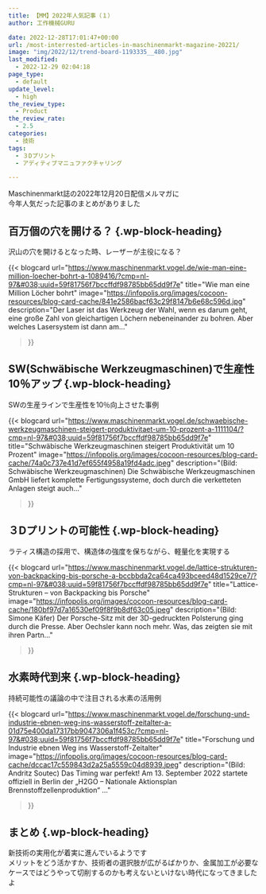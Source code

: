 ```yaml
---
title: 【MM】2022年人気記事（１）
author: 工作機械GURU

date: 2022-12-28T17:01:47+00:00
url: /most-interrested-articles-in-maschinenmarkt-magazine-20221/
image: "img/2022/12/trend-board-1193335__480.jpg"
last_modified:
  - 2022-12-29 02:04:18
page_type:
  - default
update_level:
  - high
the_review_type:
  - Product
the_review_rate:
  - 2.5
categories:
  - 技術
tags:
  - ３Dプリント
  - アディティブマニュファクチャリング

---
```

Maschinenmarkt誌の2022年12月20日配信メルマガに  
今年人気だった記事のまとめがありました

## 百万個の穴を開ける？ {.wp-block-heading}

沢山の穴を開けるとなった時、レーザーが主役になる？

{{< blogcard
url="https://www.maschinenmarkt.vogel.de/wie-man-eine-million-loecher-bohrt-a-1089416/?cmp=nl-97&#038;uuid=59f81756f7bccffdf98785bb65dd9f7e"
title="Wie man eine Million Löcher bohrt"
image="https://infopolis.org/images/cocoon-resources/blog-card-cache/841e2586bacf63c29f8147b6e68c596d.jpg"
description="Der Laser ist das Werkzeug der Wahl, wenn es darum geht, eine große Zahl von gleichartigen Löchern nebeneinander zu bohren. Aber welches Lasersystem ist dann am..."
>}} 

## SW(Schwäbische Werkzeugmaschinen)で生産性10％アップ {.wp-block-heading}

SWの生産ラインで生産性を10％向上させた事例

{{< blogcard
url="https://www.maschinenmarkt.vogel.de/schwaebische-werkzeugmaschinen-steigert-produktivitaet-um-10-prozent-a-1111104/?cmp=nl-97&#038;uuid=59f81756f7bccffdf98785bb65dd9f7e"
title="Schwäbische Werkzeugmaschinen steigert Produktivität um 10 Prozent"
image="https://infopolis.org/images/cocoon-resources/blog-card-cache/74a0c737e41d7ef655f4958a19fd4adc.jpeg"
description="(Bild: Schwäbische Werkzeugmaschinen) Die Schwäbische Werkzeugmaschinen GmbH liefert komplette Fertigungssysteme, doch durch die verketteten Anlagen steigt auch..."
>}} 

## ３Dプリントの可能性 {.wp-block-heading}

ラティス構造の採用で、構造体の強度を保ちながら、軽量化を実現する

{{< blogcard
url="https://www.maschinenmarkt.vogel.de/lattice-strukturen-von-backpacking-bis-porsche-a-bccbbda2ca64ca493bceed48d1529ce7/?cmp=nl-97&#038;uuid=59f81756f7bccffdf98785bb65dd9f7e"
title="Lattice-Strukturen – von Backpacking bis Porsche"
image="https://infopolis.org/images/cocoon-resources/blog-card-cache/180bf97d7a16530ef09f8f9b8df63c05.jpeg"
description="(Bild: Simone Käfer) Der Porsche-Sitz mit der 3D-gedruckten Polsterung ging durch die Presse. Aber Oechsler kann noch mehr. Was, das zeigten sie mit ihren Partn..."
>}} 

## 水素時代到来 {.wp-block-heading}

持続可能性の議論の中で注目される水素の活用例

{{< blogcard
url="https://www.maschinenmarkt.vogel.de/forschung-und-industrie-ebnen-weg-ins-wasserstoff-zeitalter-a-01d75e400da17317bb9047306a1f453c/?cmp=nl-97&#038;uuid=59f81756f7bccffdf98785bb65dd9f7e"
title="Forschung und Industrie ebnen Weg ins Wasserstoff-Zeitalter"
image="https://infopolis.org/images/cocoon-resources/blog-card-cache/dccac17c559843d2a25a5559c04d8939.jpeg"
description="(Bild: Andritz Soutec) Das Timing war perfekt! Am 13. September 2022 startete offiziell in Berlin der „H2GO – Nationale Aktionsplan Brennstoffzellenproduktion“ ..."
>}} 

## まとめ {.wp-block-heading}

新技術の実用化が着実に進んでいるようです  
メリットをどう活かすか、技術者の選択肢が広がるばかりか、金属加工が必要なケースではどうやって切削するのかも考えないといけない時代になってきましたよ